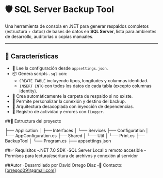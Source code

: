 # 🛡️ SQL Server Backup Tool

Una herramienta de consola en .NET para generar respaldos completos (estructura + datos) de bases de datos en **SQL Server**, lista para ambientes de desarrollo, auditorías o copias manuales.

---

## 📌 Características

- 🔧 Lee la configuración desde `appsettings.json`.
- 📦 Genera scripts `.sql` con:
  - `CREATE TABLE` incluyendo tipos, longitudes y columnas identidad.
  - `INSERT INTO` con todos los datos de cada tabla (excepto columnas identity).
- 📁 Crea automáticamente la carpeta de respaldo si no existe.
- 🔄 Permite personalizar la conexión y destino del backup.
- 🧱 Arquitectura desacoplada con inyección de dependencias.
- 🧾 Registro de actividad y errores con `ILogger`.

##📂 Estructura del proyecto

├── Application
│   ├── Interfaces
│   └── Services
├── Configuration
│   └── AppConfiguration.cs
├── Shared
│   └── Util
│       └── Print.cs
├── BackupTool
│   └── Program.cs
├── appsettings.json

##✅ Requisitos
-.NET 7.0 SDK
-SQL Server Local o remoto accesible
-Permisos para lectura/escritura de archivos y conexión al servidor

##Autor
-Desarrollado por David Orrego Diaz
-📧 Contacto: [orregod091@gmail.com]
